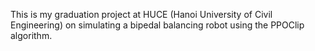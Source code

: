 This is my graduation project at HUCE (Hanoi University of Civil Engineering) on simulating a bipedal balancing robot using the PPOClip algorithm.